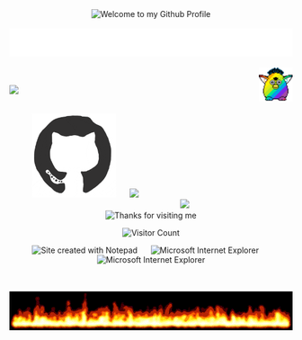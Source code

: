 <!-- "Hero" Header -->
<div align="center">
  <img src="https://github.com/BrunnerLivio/brunnerlivio/blob/master/images/welcome.png?raw=true" style="max-width: 100%;" alt="Welcome to my Github Profile" />
  <br />
  <br />
  <img height="50" alt="My Name is Mehul Gautam " src="images/personal_note.svg" />
  <br />
  <br />

</div>

<img src="party-furby.gif" align="right" width="60">
<br>

![](under-construction.gif)

<br>

<div align="center" style="margin-bottom: 20px;">
  <img src="https://github.com/hellspawn679/hellspawn679/blob/main/octo.gif" alt="GitHub Logo" width="150" height="150" style="display: inline-block; margin-right: 20px;" />
  <img width="250" src="https://media.giphy.com/media/jIgXf4hgbHCeKiXpvt/giphy.gif" style="display: inline-block;" />
  <img align='right' src='https://user-images.githubusercontent.com/5713670/87202985-820dcb80-c2b6-11ea-9f56-7ec461c497c3.gif' width='200"'>
</div>


<!-- Footer -->
<div align="center">
  <img height="120" alt="Thanks for visiting me" width="100%" src="https://raw.githubusercontent.com/BrunnerLivio/brunnerlivio/master/images/marquee.svg" />
  <br />

  ![Visitor Count](https://profile-counter.glitch.me/brunnerlivio/count.svg)

  <img src="https://raw.githubusercontent.com/BrunnerLivio/brunnerlivio/master/images/notepad.gif" alt="Site created with Notepad" height="30" />
  <!-- "margin-right: whatever;" -->
  <span>&nbsp;&nbsp;&nbsp;&nbsp;</span>  
  <img src="https://raw.githubusercontent.com/BrunnerLivio/brunnerlivio/master/images/ie_logo.gif" alt="Microsoft Internet Explorer" />
  <span>&nbsp;&nbsp;&nbsp;&nbsp;</span>  
  <img src="https://raw.githubusercontent.com/BrunnerLivio/brunnerlivio/master/images/noframes.gif" alt="Microsoft Internet Explorer" />

  <!-- Centered Flame GIF -->
  <br /><br />
  <img src="flames.gif" alt="Flame GIF" style="display: block; margin: 0 auto;" />
</div>

